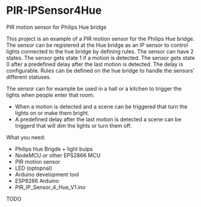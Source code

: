 
# PIR-IPSensor4Hue
PIR motion sensor for Philips Hue bridge

This project is an example of a PIR motion sensor for the Philips Hue bridge. The sensor can be registered at the Hue bridge as an IP sensor to control lights connected to the hue bridge by defining rules.
The sensor  can have 2 states. The sensor gets state 1 if a motion is detected. The sensor gets state 0 after a predefined delay after the last motion is detected. The delay is configurable. Rules can be defined on the hue bridge to handle the sensors' different statuses.

The sensor can for example be used in a hall or a kitchen to trigger the lights when people enter that room:
- When a motion is detected and a scene can be triggered that turn the lights on or make them bright.
- A predefined delay after the last motion is detected a scene can be triggerd that will dim the lights or turn them off.

What you need:
- Philips Hue Brigde + light bulps
- NodeMCU or other EPS2866 MCU
- PIR motion sensor
- LED (optopnal)
- Arduino development tool
- ESP8266 Arduino
- PIR_IP_Sensor_4_Hue_V1.ino

TODO
